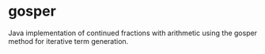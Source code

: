gosper
======

Java implementation of continued fractions with arithmetic using the gosper method for iterative term generation.